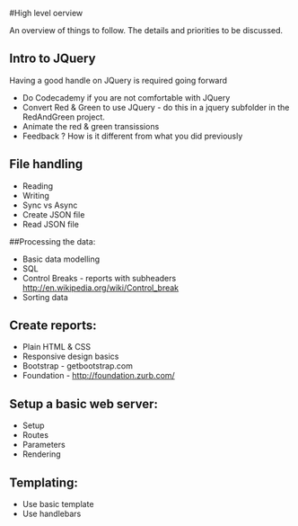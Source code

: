 #High level oerview

An overview of things to follow. The details and priorities to be discussed.

## Intro to JQuery

Having a good handle on JQuery is required going forward

* Do Codecademy if you are not comfortable with JQuery
* Convert Red & Green to use JQuery - do this in a jquery subfolder in the RedAndGreen project.
* Animate the red & green transissions
* Feedback ? How is it different from what you did previously

## File handling

* Reading
* Writing
* Sync vs Async
* Create JSON file
* Read JSON file

##Processing the data:
* Basic data modelling
* SQL
* Control Breaks - reports with subheaders
      http://en.wikipedia.org/wiki/Control_break	
* Sorting data

## Create reports:
* Plain HTML & CSS
* Responsive design basics
* Bootstrap - getbootstrap.com
* Foundation - http://foundation.zurb.com/

## Setup a basic web server:
* Setup
* Routes
* Parameters
* Rendering

## Templating: 
* Use basic template
* Use handlebars

